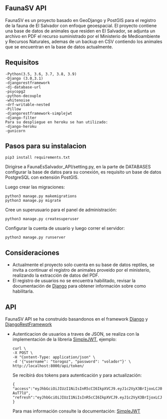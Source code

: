 FaunaSV API
-
FaunaSV es un proyecto basado en GeoDjango y PostGIS para el registro
de la fauna de El Salvador con enfoque geoespacial. El proyecto contiene una base de datos de animales que residen
en El Salvador, se adjunta un archivo en PDF el recurso suministrado por el Ministerio de Medioambiente y Recursos 
Naturales, ademas de un backup en CSV contiendo los animales que se encuentran en la base de datos actualmente.

Requisitos
-
    -Python(3.5, 3.6, 3.7, 3.8, 3.9)
    -Django (3.0,3.1)
    -djangorestframework
    -dj-database-url
    -psycopg2
    -python-decouple
    -whitenoise
    -drf-writable-nested
    -Pillow
    -djangorestframework-simplejwt
    -django-filter
    Para su despliegue en heroku se han utilizado:
    -django-heroku
    -gunicorn

Pasos para su instalacion
-
    pip3 install requirements.txt

Dirigirse a FaunaEsSalvador_API/setting.py, en la parte de DATABASES configurar la base de datos para su conexión,
es requisito un base de datos PostgreSQL con extensión PostGIS.

Luego crear las migraciones:

    python3 manage.py makemigrations
    python3 manage.py migrate
Cree un superusuario para el panel de administración:
    
    python3 manage.py createsuperuser
Configurar la cuenta de usuario y luego correr el servidor:

    python3 manage.py runserver

Consideraciones
-
*   Actualmente el proyecto solo cuenta en su base de datos reptiles, se invita a continuar el registro de animales proveido
por el ministerio, realizando la extracción de datos del PDF.
*   El registro de usuarios no se encuentra habilitado, revisar la documentación de [Django](https://www.djangoproject.com/)
para obtener información sobre como habilitarla.

API
-
FaunaSV API se ha construido basandonos en el framework [Django](https://www.djangoproject.com/) 
y [DjangoRestFramework](https://www.django-rest-framework.org/)

-   Autenticacion de usuarios a traves de JSON, se realiza con la implementación de la libreria [SimpleJWT](https://github.com/SimpleJWT/django-rest-framework-simplejwt),
    ejemplo:
    
        curl \
        -X POST \
        -H "Content-Type: application/json" \
        -d '{"username": "torogoz", "password": "volador"}' \
        http://localhost:8000/api/token/
    Se recibirá dos tokens para autenticación y para actualización:
    
        {
        "access":"eyJhbGciOiJIUzI1NiIsInR5cCI6IkpXVCJ9.eyJ1c2VyX3BrIjoxLCJ0b2tlbl90eXBlIjoiYWNjZXNzIiwiY29sZF9zdHVmZiI6IuKYgyIsImV4cCI6MTIzNDU2LCJqdGkiOiJmZDJmOWQ1ZTFhN2M0MmU4OTQ5MzVlMzYyYmNhOGJjYSJ9.NHlztMGER7UADHZJlxNG0WSi22a2KaYSfd1S-AuT7lU",
        "refresh":"eyJhbGciOiJIUzI1NiIsInR5cCI6IkpXVCJ9.eyJ1c2VyX3BrIjoxLCJ0b2tlbl90eXBlIjoicmVmcmVzaCIsImNvbGRfc3R1ZmYiOiLimIMiLCJleHAiOjIzNDU2NywianRpIjoiZGUxMmY0ZTY3MDY4NDI3ODg5ZjE1YWMyNzcwZGEwNTEifQ.aEoAYkSJjoWH1boshQAaTkf8G3yn0kapko6HFRt7Rh4"
        }
    Para mas información consulte la documentación: [SimpleJWT](https://django-rest-framework-simplejwt.readthedocs.io/en/latest/index.html)
    